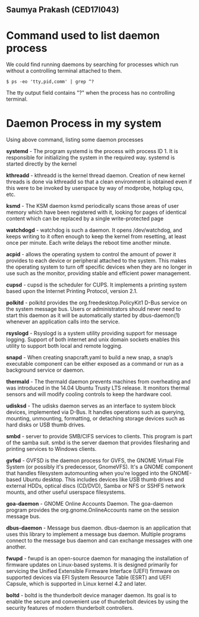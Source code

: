 ## Saumya Prakash (CED17I043)
# Command used to list daemon process 
We could find running daemons by searching for processes which run without a controlling terminal attached to them.
```
$ ps -eo 'tty,pid,comm' | grep ^?
```
The tty output field contains "?" when the process has no controlling terminal. 
# Daemon Process in my system
Using above command, listing some daemon processes

**systemd** - The program systemd is the process with process ID 1. It is responsible for initializing the system in the required way. systemd is started directly by the kernel

**kthreadd** - kthreadd is the kernel thread daemon. Creation of new kernel threads is done via kthreadd so that a clean environment is obtained even if this were to be invoked by userspace by way of modprobe, hotplug cpu, etc.

**ksmd** - The KSM daemon ksmd periodically scans those areas of user memory which have been registered with it, looking for pages of identical content which can be replaced by a single write-protected page

**watchdogd** - watchdog is such a daemon. It opens /dev/watchdog, and keeps writing to it often enough to keep the kernel from resetting, at least once per minute. Each  write  delays  the  reboot time  another  minute.


**acpid** - allows the operating system to control the amount of power it provides to each device or peripheral attached to the system. This makes the operating system to turn off specific devices when they are no longer in use such as the monitor, providing stable and efficient power management.

**cupsd** - cupsd  is  the scheduler for CUPS. It implements a printing system based upon the Internet       Printing Protocol, version 2.1.

**polkitd** - polkitd provides the org.freedesktop.PolicyKit1 D-Bus service on the system message bus.       Users or administrators should never need to start this daemon as it will be automatically       started by dbus-daemon(1) whenever an application calls into the service.

**rsyslogd** - Rsyslogd is a system utility providing support  for  message  logging.   Support  of  both internet  and  unix  domain  sockets enables this utility to support both local and remote logging.

**snapd** - When creating snapcraft.yaml to build a new snap, a snap’s executable component can be either exposed as a command or run as a background service or daemon.

**thermald** - The thermald daemon prevents machines from overheating and was introduced in the 14.04 Ubuntu Trusty LTS release. It monitors thermal sensors and will modify cooling controls to keep the hardware cool. 

**udisksd** - The udisks daemon serves as an interface to system block devices, implemented via D-Bus. It handles operations such as querying, mounting, unmounting, formatting, or detaching storage devices such as hard disks or USB thumb drives.

**smbd** - server to provide SMB/CIFS services to clients. This program is part of the samba suit. smbd is the server daemon that provides filesharing and printing services to Windows       clients.

**gvfsd** - GVFSD is the daemon process for GVFS, the GNOME Virtual File System (or possibly it's predecessor, GnomeVFS). It's a GNOME component that handles filesystem automounting when you're logged into the GNOME-based Ubuntu desktop. This includes devices like USB thumb drives and external HDDs, optical discs (CD/DVD), Samba or NFS or SSHFS network mounts, and other useful userspace filesystems.

**goa-daemon** - GNOME Online Accounts Daemon. The goa-daemon program provides the org.gnome.OnlineAccounts name on the session message bus.

**dbus-daemon** - Message bus daemon. dbus-daemon is an application that uses this library to implement a message bus daemon. Multiple programs connect to the message bus daemon and can exchange messages with one another.

**fwupd** - fwupd is an open-source daemon for managing the installation of firmware updates on Linux-based systems. It is designed primarily for servicing the Unified Extensible Firmware Interface (UEFI) firmware on supported devices via EFI System Resource Table (ESRT) and UEFI Capsule, which is supported in Linux kernel 4.2 and later.

**boltd** - boltd is the thunderbolt device manager daemon. Its goal is to enable the secure and       convenient use of thunderbolt devices by using the security features of modern thunderbolt       controllers.